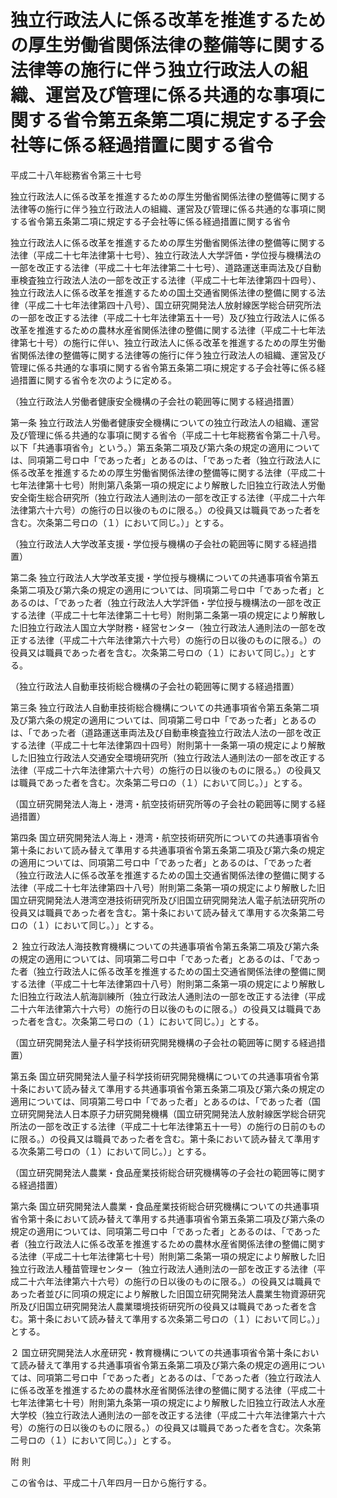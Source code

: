 # 独立行政法人に係る改革を推進するための厚生労働省関係法律の整備等に関する法律等の施行に伴う独立行政法人の組織、運営及び管理に係る共通的な事項に関する省令第五条第二項に規定する子会社等に係る経過措置に関する省令

平成二十八年総務省令第三十七号

独立行政法人に係る改革を推進するための厚生労働省関係法律の整備等に関する法律等の施行に伴う独立行政法人の組織、運営及び管理に係る共通的な事項に関する省令第五条第二項に規定する子会社等に係る経過措置に関する省令

独立行政法人に係る改革を推進するための厚生労働省関係法律の整備等に関する法律（平成二十七年法律第十七号）、独立行政法人大学評価・学位授与機構法の一部を改正する法律（平成二十七年法律第二十七号）、道路運送車両法及び自動車検査独立行政法人法の一部を改正する法律（平成二十七年法律第四十四号）、独立行政法人に係る改革を推進するための国土交通省関係法律の整備に関する法律（平成二十七年法律第四十八号）、国立研究開発法人放射線医学総合研究所法の一部を改正する法律（平成二十七年法律第五十一号）及び独立行政法人に係る改革を推進するための農林水産省関係法律の整備に関する法律（平成二十七年法律第七十号）の施行に伴い、独立行政法人に係る改革を推進するための厚生労働省関係法律の整備等に関する法律等の施行に伴う独立行政法人の組織、運営及び管理に係る共通的な事項に関する省令第五条第二項に規定する子会社等に係る経過措置に関する省令を次のように定める。

（独立行政法人労働者健康安全機構の子会社の範囲等に関する経過措置）

第一条 独立行政法人労働者健康安全機構についての独立行政法人の組織、運営及び管理に係る共通的な事項に関する省令（平成二十七年総務省令第二十八号。以下「共通事項省令」という。）第五条第二項及び第六条の規定の適用については、同項第二号ロ中「であった者」とあるのは、「であった者（独立行政法人に係る改革を推進するための厚生労働省関係法律の整備等に関する法律（平成二十七年法律第十七号）附則第八条第一項の規定により解散した旧独立行政法人労働安全衛生総合研究所（独立行政法人通則法の一部を改正する法律（平成二十六年法律第六十六号）の施行の日以後のものに限る。）の役員又は職員であった者を含む。次条第二号ロの（１）において同じ。）」とする。

（独立行政法人大学改革支援・学位授与機構の子会社の範囲等に関する経過措置）

第二条 独立行政法人大学改革支援・学位授与機構についての共通事項省令第五条第二項及び第六条の規定の適用については、同項第二号ロ中「であった者」とあるのは、「であった者（独立行政法人大学評価・学位授与機構法の一部を改正する法律（平成二十七年法律第二十七号）附則第二条第一項の規定により解散した旧独立行政法人国立大学財務・経営センター（独立行政法人通則法の一部を改正する法律（平成二十六年法律第六十六号）の施行の日以後のものに限る。）の役員又は職員であった者を含む。次条第二号ロの（１）において同じ。）」とする。

（独立行政法人自動車技術総合機構の子会社の範囲等に関する経過措置）

第三条 独立行政法人自動車技術総合機構についての共通事項省令第五条第二項及び第六条の規定の適用については、同項第二号ロ中「であった者」とあるのは、「であった者（道路運送車両法及び自動車検査独立行政法人法の一部を改正する法律（平成二十七年法律第四十四号）附則第十一条第一項の規定により解散した旧独立行政法人交通安全環境研究所（独立行政法人通則法の一部を改正する法律（平成二十六年法律第六十六号）の施行の日以後のものに限る。）の役員又は職員であった者を含む。次条第二号ロの（１）において同じ。）」とする。

（国立研究開発法人海上・港湾・航空技術研究所等の子会社の範囲等に関する経過措置）

第四条 国立研究開発法人海上・港湾・航空技術研究所についての共通事項省令第十条において読み替えて準用する共通事項省令第五条第二項及び第六条の規定の適用については、同項第二号ロ中「であった者」とあるのは、「であった者（独立行政法人に係る改革を推進するための国土交通省関係法律の整備に関する法律（平成二十七年法律第四十八号）附則第二条第一項の規定により解散した旧国立研究開発法人港湾空港技術研究所及び旧国立研究開発法人電子航法研究所の役員又は職員であった者を含む。第十条において読み替えて準用する次条第二号ロの（１）において同じ。）」とする。

２ 独立行政法人海技教育機構についての共通事項省令第五条第二項及び第六条の規定の適用については、同項第二号ロ中「であった者」とあるのは、「であった者（独立行政法人に係る改革を推進するための国土交通省関係法律の整備に関する法律（平成二十七年法律第四十八号）附則第二条第一項の規定により解散した旧独立行政法人航海訓練所（独立行政法人通則法の一部を改正する法律（平成二十六年法律第六十六号）の施行の日以後のものに限る。）の役員又は職員であった者を含む。次条第二号ロの（１）において同じ。）」とする。

（国立研究開発法人量子科学技術研究開発機構の子会社の範囲等に関する経過措置）

第五条 国立研究開発法人量子科学技術研究開発機構についての共通事項省令第十条において読み替えて準用する共通事項省令第五条第二項及び第六条の規定の適用については、同項第二号ロ中「であった者」とあるのは、「であった者（国立研究開発法人日本原子力研究開発機構（国立研究開発法人放射線医学総合研究所法の一部を改正する法律（平成二十七年法律第五十一号）の施行の日前のものに限る。）の役員又は職員であった者を含む。第十条において読み替えて準用する次条第二号ロの（１）において同じ。）」とする。

（国立研究開発法人農業・食品産業技術総合研究機構等の子会社の範囲等に関する経過措置）

第六条 国立研究開発法人農業・食品産業技術総合研究機構についての共通事項省令第十条において読み替えて準用する共通事項省令第五条第二項及び第六条の規定の適用については、同項第二号ロ中「であった者」とあるのは、「であった者（独立行政法人に係る改革を推進するための農林水産省関係法律の整備に関する法律（平成二十七年法律第七十号）附則第二条第一項の規定により解散した旧独立行政法人種苗管理センター（独立行政法人通則法の一部を改正する法律（平成二十六年法律第六十六号）の施行の日以後のものに限る。）の役員又は職員であった者並びに同項の規定により解散した旧国立研究開発法人農業生物資源研究所及び旧国立研究開発法人農業環境技術研究所の役員又は職員であった者を含む。第十条において読み替えて準用する次条第二号ロの（１）において同じ。）」とする。

２ 国立研究開発法人水産研究・教育機構についての共通事項省令第十条において読み替えて準用する共通事項省令第五条第二項及び第六条の規定の適用については、同項第二号ロ中「であった者」とあるのは、「であった者（独立行政法人に係る改革を推進するための農林水産省関係法律の整備に関する法律（平成二十七年法律第七十号）附則第九条第一項の規定により解散した旧独立行政法人水産大学校（独立行政法人通則法の一部を改正する法律（平成二十六年法律第六十六号）の施行の日以後のものに限る。）の役員又は職員であった者を含む。次条第二号ロの（１）において同じ。）」とする。

附 則

この省令は、平成二十八年四月一日から施行する。
